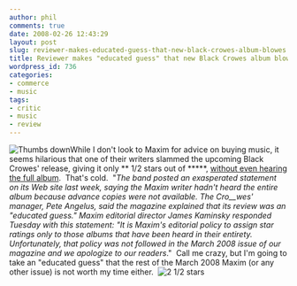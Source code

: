 ```yaml
---
author: phil
comments: true
date: 2008-02-26 12:43:29
layout: post
slug: reviewer-makes-educated-guess-that-new-black-crowes-album-blowes
title: Reviewer makes "educated guess" that new Black Crowes album blowes
wordpress_id: 736
categories:
- commerce
- music
tags:
- critic
- music
- review
---
```


![Thumbs down](http://www.fak3r.com/wp-content/uploads/2008/02/thumbs-down.jpg)While I don't look to Maxim for advice on buying music, it seems hilarious that one of their writers slammed the upcoming Black Crowes' release, giving it only ** 1/2 stars out of *****, [without even hearing the full album](http://news.yahoo.com/s/ap/20080226/ap_en_mu/music_black_crowes_maxim).  That's cold.  "_The band posted an exasperated statement on its Web site last week, saying the Maxim writer hadn't heard the entire album because advance copies were not available. The Cro__wes' manager, Pete Angelus, said the magazine explained that its review was an "educated guess." Maxim editorial director James Kaminsky responded Tuesday with this statement: "It is Maxim's editorial policy to assign star ratings only to those albums that have been heard in their entirety. Unfortunately, that policy was not followed in the March 2008 issue of our magazine and we apologize to our readers_."  Call me crazy, but I'm going to take an "educated guess" that the rest of the March 2008 Maxim (or any other issue) is not worth my time either.  ![2 1/2 stars](http://www.fak3r.com/wp-content/uploads/2008/02/25stars.gif)
